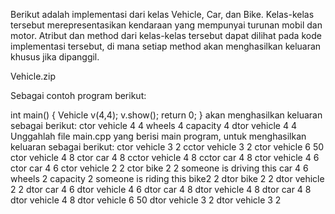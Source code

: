 Berikut adalah implementasi dari kelas Vehicle, Car, dan Bike. Kelas-kelas tersebut merepresentasikan kendaraan yang mempunyai turunan mobil dan motor. Atribut dan method dari kelas-kelas tersebut dapat dilihat pada kode implementasi tersebut, di mana setiap method akan menghasilkan keluaran khusus jika dipanggil.

Vehicle.zip

Sebagai contoh program berikut:

int main() {
    Vehicle v(4,4);
    v.show();
    return 0;
}
akan menghasilkan keluaran sebagai berikut:
ctor vehicle 4 4
wheels 4 capacity 4
dtor vehicle 4 4
Unggahlah file main.cpp yang berisi main program, untuk menghasilkan keluaran sebagai berikut:
ctor vehicle 3 2
cctor vehicle 3 2
ctor vehicle 6 50
ctor vehicle 4 8
ctor car 4 8
cctor vehicle 4 8
cctor car 4 8
ctor vehicle 4 6
ctor car 4 6
ctor vehicle 2 2
ctor bike 2 2
someone is driving this car 4 6
wheels 2 capacity 2
someone is riding this bike2 2
dtor bike 2 2
dtor vehicle 2 2
dtor car 4 6
dtor vehicle 4 6
dtor car 4 8
dtor vehicle 4 8
dtor car 4 8
dtor vehicle 4 8
dtor vehicle 6 50
dtor vehicle 3 2
dtor vehicle 3 2